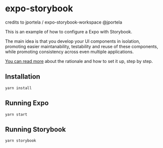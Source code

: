 # expo-storybook

credits to  jportela / expo-storybook-workspace @jportela


This is an example of how to configure a Expo with Storybook.

The main idea is that you develop your UI components in isolation, promoting easier maintanability, testability and reuse of these components, while promoting consistency across even multiple applications.

[You can read more](https://joaoportela.com/blog/react-native-isolation-storybook-expo-workspaces) about the rationale and how to set it up, step by step.

## Installation

```
yarn install
```

## Running Expo

```
yarn start
```

## Running Storybook

```
yarn storybook
```
